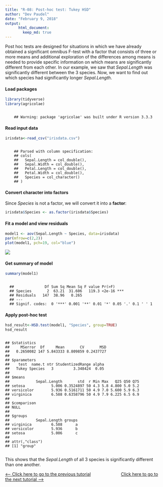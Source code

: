 ```yaml
---
title: "R-08: Post-hoc test: Tukey HSD"
author: "Dev Paudel"
date: "February 9, 2018"
output: 
      html_document:
        keep_md: true
---
```


Post hoc tests are designed for situations in which we have already obtained a significant omnibus F-test with a factor that consists of three or more means and additional exploration of the differences among means is needed to provide specific information on which means are significantly different from each other. 
In our example, we saw that _Sepal.Length_ was significantly different between the 3 species. Now, we want to find out which species had significantly longer _Sepal.Length_.


#### Load packages

```r
library(tidyverse)
library(agricolae)
```
<pre><code>
    ## Warning: package 'agricolae' was built under R version 3.3.3
</code></pre>

#### Read input data

```r
irisdata<-read_csv("irisdata.csv")
```

<pre><code>
    ## Parsed with column specification:
    ## cols(
    ##   Sepal.Length = col_double(),
    ##   Sepal.Width = col_double(),
    ##   Petal.Length = col_double(),
    ##   Petal.Width = col_double(),
    ##   Species = col_character()
    ## )
</code></pre>

#### Convert character into factors
Since _Species_ is not a factor, we will convert it into a **factor**:

```r
irisdata$Species <- as.factor(irisdata$Species)
```

#### Fit a model and view residuals


```r
model1 <- aov(Sepal.Length ~ Species, data=irisdata)
par(mfrow=c(2,2))
plot(model1, pch=19, col="blue")
```

![](https://rbiology.github.io/rbiologyimages/residuals_blue.png)<!-- -->


#### Get summary of model

```r
summary(model1)
```

<pre><code>
  ##              Df Sum Sq Mean Sq F value Pr(>F)    
  ## Species       2  63.21  31.606   119.3 <2e-16 ***
  ## Residuals   147  38.96   0.265                   
  ## ---
  ## Signif. codes:  0 '***' 0.001 '**' 0.01 '*' 0.05 '.' 0.1 ' ' 1
</code></pre>


#### Apply post-hoc test

```r
hsd_result<-HSD.test(model1, "Species", group=TRUE)
hsd_result
```

<pre><code>
## $statistics
##     MSerror  Df     Mean       CV       MSD
##   0.2650082 147 5.843333 8.809859 0.2437727
## 
## $parameters
##    test  name.t ntr StudentizedRange alpha
##   Tukey Species   3         3.348424  0.05
## 
## $means
##            Sepal.Length       std  r Min Max   Q25 Q50 Q75
## setosa            5.006 0.3524897 50 4.3 5.8 4.800 5.0 5.2
## versicolor        5.936 0.5161711 50 4.9 7.0 5.600 5.9 6.3
## virginica         6.588 0.6358796 50 4.9 7.9 6.225 6.5 6.9
## 
## $comparison
## NULL
## 
## $groups
##            Sepal.Length groups
## virginica         6.588      a
## versicolor        5.936      b
## setosa            5.006      c
## 
## attr(,"class")
## [1] "group"

</code></pre>

This shows that the _Sepal.Length_ of all 3 species is significantly different than one another.



[<-- Click here to go to the previous tutorial](https://rbiology.github.io/2018-02-08-r101-a7/) &nbsp;&nbsp;&nbsp;&nbsp;&nbsp;&nbsp;&nbsp;&nbsp;&nbsp;&nbsp;&nbsp;&nbsp;&nbsp;&nbsp;&nbsp;&nbsp;&nbsp;&nbsp;&nbsp;&nbsp;&nbsp;&nbsp;&nbsp;&nbsp;[Click here to go to the next tutorial -->](https://rbiology.github.io/2018-05-25-phylo/)

